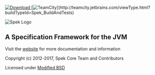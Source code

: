 [![Download](https://api.bintray.com/packages/jetbrains/spek/spek/images/download.svg) ](https://bintray.com/jetbrains/spek/spek/_latestVersion)
[![TeamCity](http://teamcity.jetbrains.com/app/rest/builds/buildType:(id:Spek_BuildAndTests)/statusIcon)](http://teamcity.jetbrains.com/viewType.html?buildTypeId=Spek_BuildAndTests)

![Spek Logo](spek-logo.png)

## A Specification Framework for the JVM



Visit the [website](http://spekframework.org/) for more documentation and information


Copyright (c) 2012-2017, Spek Core Team and Contributors

Licensed under [Modified BSD](https://github.com/JetBrains/spek/blob/master/LICENSE.TXT)

